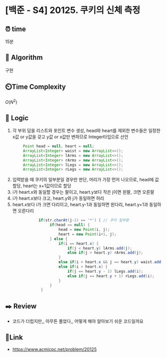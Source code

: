 # [백준 - S4] 20125. 쿠키의 신체 측정

## ⏰  **time**
15분

## :pushpin: **Algorithm**
구현

## ⏲️**Time Complexity**
$O(N^2)$

## :round_pushpin: **Logic**
1. 각 부위 담을 리스트와 포인트 변수 생성, head와 heart를 제외한 변수들은 일정한 x값 or y값을 갖고 y값 or x값만 변하므로 Integer타입으로 선언
```java
        Point head = null, heart = null;
        ArrayList<Integer> waist = new ArrayList<>();
        ArrayList<Integer> lArms = new ArrayList<>();
        ArrayList<Integer> rArms = new ArrayList<>();
        ArrayList<Integer> lLegs = new ArrayList<>();
        ArrayList<Integer> rLegs = new ArrayList<>();
```
2. 입력받을 때 쿠키의 일부분일 경우만 판단, 머리가 가장 먼저 나오므로, head에 값 할당, heart는 x+1값이므로 할당
3. i가 heart.x와 동일할 경우는 팔이고, heart.y보다 작은 j이면 왼팔, 크면 오른팔
4. i가 heart.x보다 크고, heart.y와 j가 동일하면 허리
5. heart.x보다 i가 크면 다리이고, heart.y-1과 동일하면 왼다리, heart.y+1과 동일하면 오른다리
```java
               if(str.charAt(j-1) == '*') { // 쿠키 일부분
                    if(head == null) {
                        head = new Point(i, j);
                        heart = new Point(i+1, j);
                    } else {
                        if(i == heart.x) {
                            if(j < heart.y) lArms.add(j);
                            else if(j > heart.y) rArms.add(j);
                        } 
                        else if(i > heart.x && j == heart.y) waist.add(i);
                        else if(i > heart.x) {
                            if(j == heart.y - 1) lLegs.add(i);
                            else if(j == heart.y + 1) rLegs.add(i);
                        }
                    }
                }
```


## :black_nib: **Review**
- 코드가 더럽지만,, 아무튼 풀었다,, 어떻게 해야 알아보기 쉬운 코드일까요 

## 📡**Link**
- https://www.acmicpc.net/problem/20125

